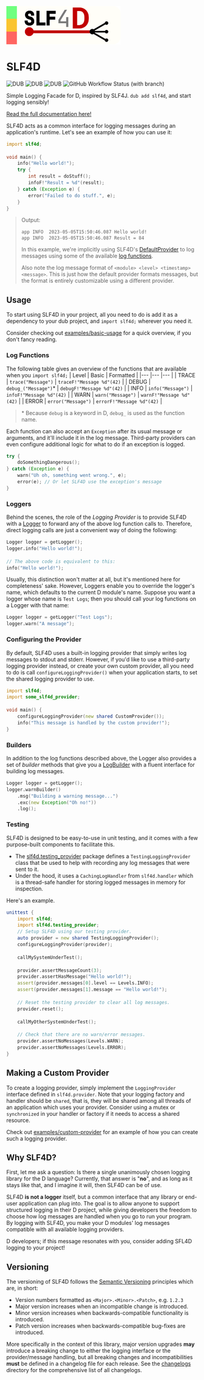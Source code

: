 <img
    src="https://github.com/andrewlalis/slf4d/blob/main/design/banner_1024.png"
    alt="SLF4D Banner Image"
    style="max-width: 300px"
/>

# SLF4D

![DUB](https://img.shields.io/dub/v/slf4d?color=%23c10000ff%20&style=flat-square) ![DUB](https://img.shields.io/dub/dt/slf4d?style=flat-square) ![DUB](https://img.shields.io/dub/l/slf4d?style=flat-square) ![GitHub Workflow Status (with branch)](https://img.shields.io/github/actions/workflow/status/andrewlalis/slf4d/run-tests.yml?branch=main&label=tests&style=flat-square)

Simple Logging Facade for D, inspired by SLF4J. `dub add slf4d`, and start logging sensibly!

[Read the full documentation here!](https://andrewlalis.github.io/slf4d/)

SLF4D acts as a common interface for logging messages during an application's runtime. Let's see an example of how you can use it:

```d
import slf4d;

void main() {
    info("Hello world!");
    try {
        int result = doStuff();
        infoF!"Result = %d"(result);
    } catch (Exception e) {
        error("Failed to do stuff.", e);
    }
}
```

> Output:
> ```
> app INFO  2023-05-05T15:50:46.087 Hello world!
> app INFO  2023-05-05T15:50:46.087 Result = 84
> ```
>
> In this example, we're implicitly using SLF4D's [DefaultProvider](https://andrewlalis.github.io/slf4d/ddoc/slf4d.default_provider.provider.DefaultProvider.html) to log messages using some of the available [log functions](https://andrewlalis.github.io/slf4d/ddoc/slf4d.log_functions.html).
>
> Also note the log message format of `<module> <level> <timestamp> <message>`. This is just how the default provider formats messages, but the format is entirely customizable using a different provider.



## Usage

To start using SLF4D in your project, all you need to do is add it as a dependency to your dub project, and `import slf4d;` wherever you need it.

Consider checking out [examples/basic-usage](https://github.com/andrewlalis/slf4d/tree/main/examples/basic-usage) for a quick overview, if you don't fancy reading.

### Log Functions

The following table gives an overview of the functions that are available when you `import slf4d;`
| Level | Basic | Formatted |
|---    |---    |---        |
| TRACE | `trace("Message")` | `traceF!"Message %d"(42)` |
| DEBUG | `debug_("Message")`* | `debugF!"Message %d"(42)` |
| INFO | `info("Message")` | `infoF!"Message %d"(42)` |
| WARN | `warn("Message")` | `warnF!"Message %d"(42)` |
| ERROR | `error("Message")` | `errorF!"Message %d"(42)` |
> \* Because `debug` is a keyword in D, `debug_` is used as the function name.

Each function can also accept an `Exception` after its usual message or arguments, and it'll include it in the log message. Third-party providers can even configure additional logic for what to do if an exception is logged.

```d
try {
    doSomethingDangerous();
} catch (Exception e) {
    warn("Uh oh, something went wrong.", e);
    error(e); // Or let SLF4D use the exception's message
}
```

### Loggers

Behind the scenes, the role of the _Logging Provider_ is to provide SLF4D with a [Logger](https://andrewlalis.github.io/slf4d/ddoc/slf4d.logger.Logger.html) to forward any of the above log function calls to. Therefore, direct logging calls are just a convenient way of doing the following:

```d
Logger logger = getLogger();
logger.info("Hello world!");

// The above code is equivalent to this:
info("Hello world!");
```

Usually, this distinction won't matter at all, but it's mentioned here for completeness' sake. However, Loggers enable you to override the logger's name, which defaults to the current D module's name. Suppose you want a logger whose name is `Test Logs`; then you should call your log functions on a Logger with that name:

```d
Logger logger = getLogger("Test Logs");
logger.warn("A message");
```

### Configuring the Provider

By default, SLF4D uses a built-in logging provider that simply writes log messages to stdout and stderr. However, if you'd like to use a third-party logging provider instead, or create your own custom provider, all you need to do is call `configureLoggingProvider()` when your application starts, to set the shared logging provider to use.

```d
import slf4d;
import some_slf4d_provider;

void main() {
    configureLoggingProvider(new shared CustomProvider());
    info("This message is handled by the custom provider!");
}
```

### Builders

In addition to the log functions described above, the Logger also provides a set of _builder_ methods that give you a [LogBuilder](https://andrewlalis.github.io/slf4d/ddoc/slf4d.logger.LogBuilder.html) with a fluent interface for building log messages.

```d
Logger logger = getLogger();
logger.warnBuilder()
    .msg("Building a warning message...")
    .exc(new Exception("Oh no!"))
    .log();
```

### Testing

SLF4D is designed to be easy-to-use in unit testing, and it comes with a few purpose-built components to facilitate this.

- The [slf4d.testing_provider](https://andrewlalis.github.io/slf4d/ddoc/slf4d.testing_provider.html) package defines a `TestingLoggingProvider` class that be used to help with recording any log messages that were sent to it.
- Under the hood, it uses a `CachingLogHandler` from `slf4d.handler` which is a thread-safe handler for storing logged messages in memory for inspection.

Here's an example.

```d
unittest {
    import slf4d;
    import slf4d.testing_provider;
    // Setup SLF4D using our testing provider.
    auto provider = new shared TestingLoggingProvider();
    configureLoggingProvider(provider);

    callMySystemUnderTest();

    provider.assertMessageCount(3);
    provider.assertHasMessage("Hello world!");
    assert(provider.messages[0].level == Levels.INFO);
    assert(provider.messages[1].message == "Hello world!");

    // Reset the testing provider to clear all log messages.
    provider.reset();

    callMyOtherSystemUnderTest();

    // Check that there are no warn/error messages.
    provider.assertNoMessages(Levels.WARN);
    provider.assertNoMessages(Levels.ERROR);
}
```

## Making a Custom Provider

To create a logging provider, simply implement the `LoggingProvider` interface defined in `slf4d.provider`. Note that your logging factory and handler should be `shared`, that is, they will be shared among all threads of an application which uses your provider. Consider using a mutex or `synchronized` in your handler or factory if it needs to access a shared resource.

Check out [examples/custom-provider](https://github.com/andrewlalis/slf4d/tree/main/examples/custom-provider) for an example of how you can create such a logging provider.

## Why SLF4D?

First, let me ask a question: Is there a single unanimously chosen logging library for the D language? Currently, that answer is "**no**", and as long as it stays like that, and I imagine it will, then SLF4D can be of use.

SLF4D **is not a logger** itself, but a common interface that any library or end-user application can plug into. The goal is to allow anyone to support structured logging in their D project, while giving developers the freedom to choose how log messages are handled when you go to run your program. By logging with SLF4D, you make your D modules' log messages compatible with all available logging providers.

D developers; if this message resonates with you, consider adding SFL4D logging to your project!

## Versioning

The versioning of SLF4D follows the [Semantic Versioning](https://semver.org/) principles which are, in short:
- Version numbers formatted as `<Major>.<Minor>.<Patch>`, e.g. `1.2.3`
- Major version increases when an incompatible change is introduced.
- Minor version increases when backwards-compatible functionality is introduced.
- Patch version increases when backwards-compatible bug-fixes are introduced.

More specifically in the context of this library, major version upgrades **may** introduce a breaking change to either the logging interface or the provider/message handling, but all breaking changes and incompatibilities **must** be defined in a changelog file for each release. See the [changelogs](https://github.com/andrewlalis/slf4d/tree/main/changelogs) directory for the comprehensive list of all changelogs.
